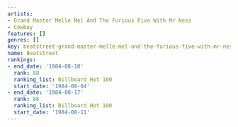 ```yaml
---
artists:
- Grand Master Melle Mel And The Furious Five With Mr Ness
- Cowboy
features: []
genres: []
key: beatstreet-grand-master-melle-mel-and-the-furious-five-with-mr-ness-cowboy
name: Beatstreet
rankings:
- end_date: '1984-08-10'
  rank: 88
  ranking_list: Billboard Hot 100
  start_date: '1984-08-04'
- end_date: '1984-08-17'
  rank: 86
  ranking_list: Billboard Hot 100
  start_date: '1984-08-11'
---
```


